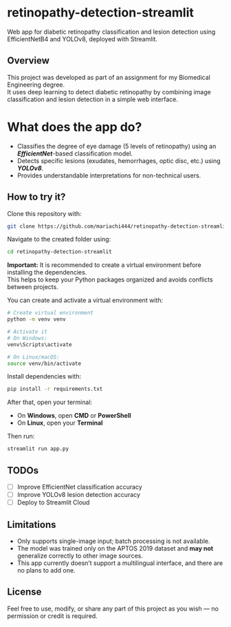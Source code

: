 # retinopathy-detection-streamlit
Web app for diabetic retinopathy classification and lesion detection using EfficientNetB4 and YOLOv8, deployed with Streamlit.



## Overview

This project was developed as part of an assignment for my Biomedical Engineering degree.  
It uses deep learning to detect diabetic retinopathy by combining image classification and lesion detection in a simple web interface.

# What does the app do?
  - Classifies the degree of eye damage (5 levels of retinopathy) using an _**EfficientNet**_-based classification model.
  - Detects specific lesions (exudates, hemorrhages, optic disc, etc.) using _**YOLOv8**_.
  - Provides understandable interpretations for non-technical users.

## How to try it?

Clone this repository with:
```bash
git clone https://github.com/mariachi444/retinopathy-detection-streamlit.git
```

Navigate to the created folder using:
```bash
cd retinopathy-detection-streamlit
```

**Important:** It is recommended to create a virtual environment before installing the dependencies.  
This helps to keep your Python packages organized and avoids conflicts between projects.

You can create and activate a virtual environment with:

```bash
# Create virtual environment
python -m venv venv

# Activate it
# On Windows:
venv\Scripts\activate

# On Linux/macOS:
source venv/bin/activate
```


Install dependencies with:

```bash
pip install -r requirements.txt
```

After that, open your terminal:
- On **Windows**, open **CMD** or **PowerShell**
- On **Linux**, open your **Terminal**

Then run:

```bash
streamlit run app.py
```



## TODOs
- [ ] Improve EfficientNet classification accuracy
- [ ] Improve YOLOv8 lesion detection accuracy  
- [ ] Deploy to Streamlit Cloud

## Limitations

- Only supports single-image input; batch processing is not available.
- The model was trained only on the APTOS 2019 dataset and **may not** generalize correctly to other image sources.
- This app currently doesn’t support a multilingual interface, and there are no plans to add one.





## License

Feel free to use, modify, or share any part of this project as you wish — no permission or credit is required.

